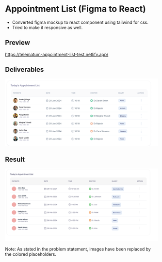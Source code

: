 # Appointment List (Figma to React)

- Converted figma mockup to react component using tailwind for css.
- Tried to make it responsive as well.

## Preview

https://telematum-appointment-list-test.netlify.app/

## Deliverables

![Figma Mockup](https://github.com/Vaishali785/Appointment-list-mockup/blob/main/Problem/Figma-Mockup.png)

## Result

![Result](https://github.com/Vaishali785/Appointment-list-mockup/blob/main/Solution/Result.png)

Note: As stated in the problem statement, images have been replaced by the colored placeholders.
